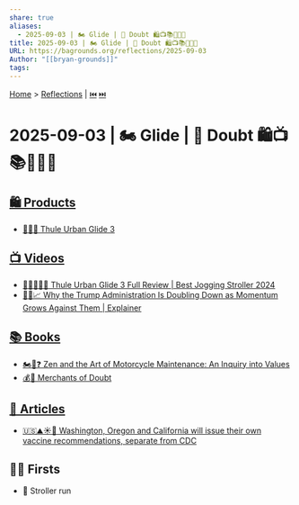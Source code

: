 ```yaml
---
share: true
aliases:
  - 2025-09-03 | 🏍️ Glide | 🤥 Doubt 🛍️📺📚📄👶🏼
title: 2025-09-03 | 🏍️ Glide | 🤥 Doubt 🛍️📺📚📄👶🏼
URL: https://bagrounds.org/reflections/2025-09-03
Author: "[[bryan-grounds]]"
tags:
---
```

[Home](../index.md) > [Reflections](./index.md) | [⏮️](./2025-09-02.md) [⏭️](./2025-09-04.md)  
# 2025-09-03 | 🏍️ Glide | 🤥 Doubt 🛍️📺📚📄👶🏼  
## [🛍️ Products](../products/index.md)  
- [👶🏃🌆 Thule Urban Glide 3](../products/thule-urban-glide-3.md)  
  
## [📺 Videos](../videos/index.md)  
- [👶🏃‍♀️🏅✅ Thule Urban Glide 3 Full Review | Best Jogging Stroller 2024](../videos/thule-urban-glide-3-full-review-best-running-jogging-stroller-2024.md)  
- [👴🚫📈 Why the Trump Administration Is Doubling Down as Momentum Grows Against Them | Explainer](../videos/why-the-trump-administration-is-doubling-down-as-momentum-grows-against-them-explainer.md)  
  
## [📚 Books](../books/index.md)  
- [🏍️🧘❓ Zen and the Art of Motorcycle Maintenance: An Inquiry into Values](../books/zen-and-the-art-of-motorcycle-maintenance-an-inquiry-into-values.md)  
- [💰🤥 Merchants of Doubt](../books/merchants-of-doubt.md)  
  
## [📄 Articles](../articles/index.md)  
- [🇺🇸⛰️☀️💉 Washington, Oregon and California will issue their own vaccine recommendations, separate from CDC](../articles/washington-oregon-and-california-will-issue-their-own-vaccine-recommendations-separate-from-cdc.md)  
  
## 👶🏼 Firsts  
- 🛒 Stroller run